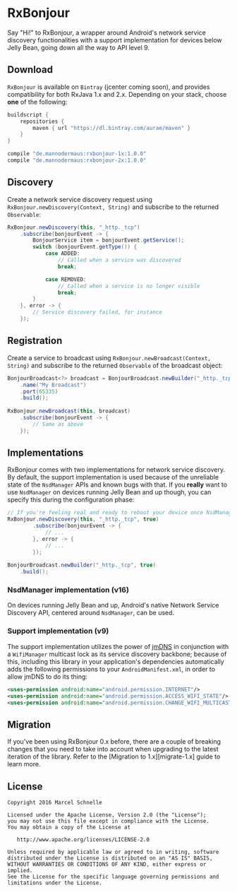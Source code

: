 # RxBonjour
Say "Hi!" to RxBonjour, a wrapper around Android's network service discovery functionalities with a support implementation for devices below Jelly Bean, going down all the way to API level 9.

## Download

`RxBonjour` is available on `Bintray` (jcenter coming soon), and provides compatibility for both RxJava 1.x and 2.x. Depending on your stack, choose **one** of the following:

```groovy
buildscript {
    repositories {
        maven { url "https://dl.bintray.com/aurae/maven" }
    }
}

compile "de.mannodermaus:rxbonjour-1x:1.0.0"
compile "de.mannodermaus:rxbonjour-2x:1.0.0"
```

## Discovery

Create a network service discovery request using `RxBonjour.newDiscovery(Context, String)` and subscribe to the returned `Observable`:

```java
RxBonjour.newDiscovery(this, "_http._tcp")
	.subscribe(bonjourEvent -> {
		BonjourService item = bonjourEvent.getService();
		switch (bonjourEvent.getType()) {
			case ADDED:
				// Called when a service was discovered
				break;

			case REMOVED:
				// Called when a service is no longer visible
				break;
		}
	}, error -> {
		// Service discovery failed, for instance
	});
```

## Registration

Create a service to broadcast using `RxBonjour.newBroadcast(Context, String)` and subscribe to the returned `Observable` of the broadcast object:

```java
BonjourBroadcast<?> broadcast = BonjourBroadcast.newBuilder("_http._tcp")
	.name("My Broadcast")
	.port(65335)
	.build();
	
RxBonjour.newBroadcast(this, broadcast)
	.subscribe(bonjourEvent -> {
		// Same as above
	});
```

## Implementations

RxBonjour comes with two implementations for network service discovery. By default, the support implementation is used because of the unreliable state of the `NsdManager` APIs and known bugs with that. If you **really** want to use `NsdManager` on devices running Jelly Bean and up though, you can specify this during the configuration phase:

```java
// If you're feeling real and ready to reboot your device once NsdManager breaks, pass in "true" as the last parameter to use it on supported devices
RxBonjour.newDiscovery(this, "_http._tcp", true)
		.subscribe(bonjourEvent -> {
			// ...
		}, error -> {
			// ...
		});
        
BonjourBroadcast.newBuilder("_http._tcp", true)
    .build();
```

### NsdManager implementation (v16)

On devices running Jelly Bean and up, Android's native Network Service Discovery API, centered around `NsdManager`, can be used.

### Support implementation (v9)

The support implementation utilizes the power of [jmDNS][jmdns] in conjunction with a `WifiManager` multicast lock as its service discovery backbone; because of this, including this library in your application's dependencies automatically adds the following permissions to your `AndroidManifest.xml`, in order to allow jmDNS to do its thing:

```xml
<uses-permission android:name="android.permission.INTERNET"/>
<uses-permission android:name="android.permission.ACCESS_WIFI_STATE"/>
<uses-permission android:name="android.permission.CHANGE_WIFI_MULTICAST_STATE"/>
```

## Migration

If you've been using RxBonjour 0.x before, there are a couple of breaking changes that you need to take into account when upgrading to the latest iteration of the library. Refer to the [Migration to 1.x][migrate-1.x] guide to learn more.

## License

	Copyright 2016 Marcel Schnelle

	Licensed under the Apache License, Version 2.0 (the "License");
	you may not use this file except in compliance with the License.
	You may obtain a copy of the License at

	   http://www.apache.org/licenses/LICENSE-2.0

	Unless required by applicable law or agreed to in writing, software
	distributed under the License is distributed on an "AS IS" BASIS,
	WITHOUT WARRANTIES OR CONDITIONS OF ANY KIND, either express or implied.
	See the License for the specific language governing permissions and
	limitations under the License.

	
 [jmdns]: https://github.com/openhab/jmdns
 [jit]: https://jitpack.io
	
